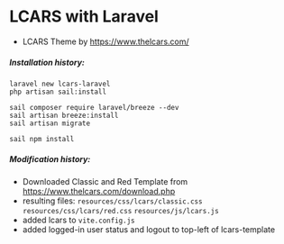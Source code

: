 # LCARS with Laravel

- LCARS Theme by https://www.thelcars.com/

##### Installation history:

```
laravel new lcars-laravel
php artisan sail:install

sail composer require laravel/breeze --dev
sail artisan breeze:install
sail artisan migrate

sail npm install
```

##### Modification history:

- Downloaded Classic and Red Template from https://www.thelcars.com/download.php
- resulting files:
    `resources/css/lcars/classic.css`
    `resources/css/lcars/red.css`
    `resources/js/lcars.js`
- added lcars to `vite.config.js`
- added logged-in user status and logout to top-left of lcars-template
